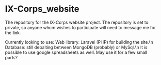 # IX-Corps_website

The repository for the IX-Corps website project.
The repository is set to private, so anyone whom wishes to participate will need to message me for the link.

Currently looking to use:
Web library: Laravel (PHP) for building the site.\n
Database: still debaiting between MongoDB (probably) or MySql.\n
It is possible to use google spreadsheets as well. May use it for a few small parts?
